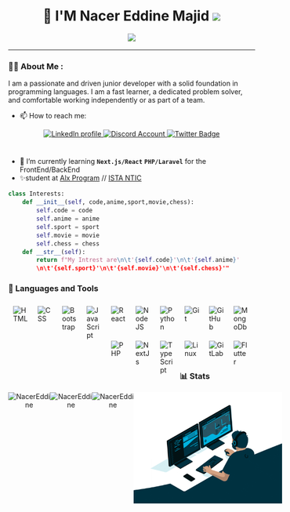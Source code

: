 <div align="center">
    <h1>
      🎈 I'M Nacer Eddine Majid
      <img src="https://media.giphy.com/media/hvRJCLFzcasrR4ia7z/giphy.gif" width="30px"/>
    </h1>
  </div>
  <p align="center">
  <a href="https://github.com/DenverCoder1/readme-typing-svg"><img src="https://readme-typing-svg.herokuapp.com?color=%2336BCF7&size=24&center=true&lines=I'm+Full+Stack+Web+Developer"></a>
</p>

---

### :man_technologist: About Me :

<p>I am a passionate and driven junior developer with a solid foundation in programming languages. I am a fast learner, a dedicated problem solver, and comfortable working independently or as part of a team.</p>

- 📫 How to reach me:
<div align="center" id="badges">
    <a href="https://www.linkedin.com/in/nacer-eddine-majid-bb0181262/">
      <img src="https://img.shields.io/badge/LinkedIn-blue?style=for-the-badge&logo=linkedin&logoColor=white" alt="LinkedIn profile"/>
    </a>
    <a href="https://www.discordapp.com/users/689985604087316503">
      <img src="https://img.shields.io/badge/NACEREDDINE-%237289DA.svg?style=for-the-badge&logo=discord&logoColor=white" alt="Discord Account"/>
    </a>
    <a href="https://twitter.com/NacerEd94535091">
      <img src="https://img.shields.io/badge/Twitter-blue?style=for-the-badge&logo=twitter&logoColor=white" alt="Twitter Badge"/>
    </a>
  </div>

#

- 🎯 I’m currently learning **`Next.js/React`** **`PHP/Laravel`** for the FrontEnd/BackEnd
- ✨student at <a href="https://www.alxafrica.com/">Alx Program</a> // <a href="https://www.ofppt.ma/">ISTA NTIC</a>

```python
class Interests:
    def __init__(self, code,anime,sport,movie,chess):
        self.code = code
        self.anime = anime
        self.sport = sport
        self.movie = movie
        self.chess = chess
    def __str__(self):
        return f"My Intrest are\n\t'{self.code}'\n\t'{self.anime}'
        \n\t'{self.sport}'\n\t'{self.movie}'\n\t'{self.chess}'"
```

### 🧰 Languages and Tools

<img alt="HTML" align="left" width="30px" style="padding:10px !important;" src="https://cdn.jsdelivr.net/gh/devicons/devicon/icons/html5/html5-plain.svg" />
<img alt="CSS" align="left" width="30px" style="padding:10px !important;" src="https://cdn.jsdelivr.net/gh/devicons/devicon/icons/css3/css3-plain.svg" />
<img alt="Bootstrap" align="left" width="30px" style="padding:10px !important;" src="https://cdn.jsdelivr.net/gh/devicons/devicon/icons/bootstrap/bootstrap-plain-wordmark.svg" />
<img alt="JavaScript" align="left" width="30px" style="padding:10px !important;" src="https://cdn.jsdelivr.net/gh/devicons/devicon/icons/javascript/javascript-plain.svg" />
<img alt="React" align="left" width="30px" style="padding:10px !important;" src="https://cdn.jsdelivr.net/gh/devicons/devicon/icons/react/react-original.svg" />
<img alt="NodeJS" align="left" width="30px" style="padding:10px !important;" src="https://cdn.jsdelivr.net/gh/devicons/devicon/icons/nodejs/nodejs-original.svg" />
<img alt="Python" align="left" width="30px" style="padding:10px !important;" src="https://cdn.jsdelivr.net/gh/devicons/devicon/icons/python/python-plain.svg" />
<img alt="Git" align="left" width="30px" style="padding:10px !important;" src="https://cdn.jsdelivr.net/gh/devicons/devicon/icons/git/git-original.svg" />
<img alt="GitHub" align="left" width="30px" style="padding:10px !important;" src="https://cdn.jsdelivr.net/gh/devicons/devicon/icons/github/github-original.svg" />
<img alt="MongoDb" align="left" width="30px" style="padding:10px !important;" src="https://cdn.jsdelivr.net/gh/devicons/devicon/icons/mongodb/mongodb-original-wordmark.svg" />
<img alt="PHP" align="left" width="30px" style="padding:10px !important;" src="https://cdn.jsdelivr.net/gh/devicons/devicon/icons/php/php-original.svg" />
<img alt="NextJs" align="left" width="30px" style="padding:10px !important;" src="https://cdn.jsdelivr.net/gh/devicons/devicon/icons/nextjs/nextjs-line.svg" />
<img alt="TypeScript" align="left" width="30px" style="padding:10px !important;" src="https://cdn.jsdelivr.net/gh/devicons/devicon/icons/typescript/typescript-plain.svg" />
<img alt="Linux" align="left" width="30px" style="padding:10px !important;" src="https://cdn.jsdelivr.net/gh/devicons/devicon/icons/linux/linux-original.svg" />
<img alt="GitLab" align="left" width="30px" style="padding:10px !important;" src="https://cdn.jsdelivr.net/gh/devicons/devicon/icons/gitlab/gitlab-original.svg" />
<img alt="Flutter" align="left" width="30px" style="padding:10px !important;" src="https://cdn.jsdelivr.net/gh/devicons/devicon/icons/flutter/flutter-original.svg" />
<br />

#

### 📊 Stats

<div align="center" style="display:flex;">
  <img width="45%" align="left" src="https://github-readme-stats.vercel.app/api?username=NacerEddine-19&show_icons=true&include_all_commits=true&theme=radical&hide_border=true" alt="NacerEddine" />
  <img width="45%" align="left" src="https://github-readme-stats.vercel.app/api/top-langs/?username=NacerEddine-19&layout=compact&theme=radical&hide_border=true" alt="NacerEddine" />
  <img width="45%" align="left" src="https://github-readme-streak-stats.herokuapp.com/?user=NacerEddine-19&" alt="NacerEddine" />
 
<br/>

  <img width="60%" align="right" src="https://github.com/NacerEddine-19/NacerEddine-19/blob/main/code.gif" alt="Coding Gif">
</div>
